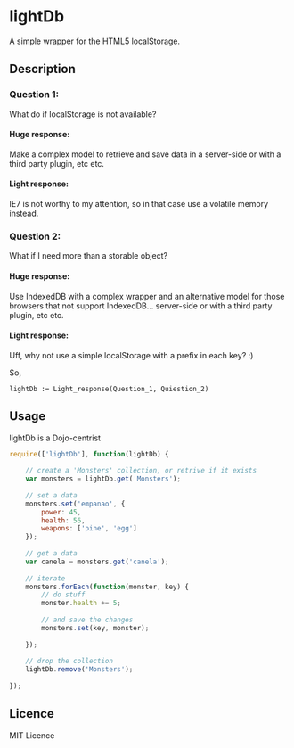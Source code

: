 # lightDb

A simple wrapper for the HTML5 localStorage.

## Description

### Question 1:

What do if localStorage is not available?

#### Huge response:

Make a complex model to retrieve and save data in a server-side or with a third party plugin, etc etc.

#### Light response:

IE7 is not worthy to my attention, so in that case use a volatile memory instead.

### Question 2:

What if I need more than a storable object?

#### Huge response:

Use IndexedDB with a complex wrapper and an alternative model for those browsers that not support IndexedDB... server-side or with a third party plugin, etc etc.

#### Light response:

Uff, why not use a simple localStorage with a prefix in each key? :)

So,

```
lightDb := Light_response(Question_1, Quiestion_2)
```

## Usage

lightDb is a Dojo-centrist

```javascript
require(['lightDb'], function(lightDb) {
	
	// create a 'Monsters' collection, or retrive if it exists
	var monsters = lightDb.get('Monsters');
	
	// set a data
	monsters.set('empanao', {
		power: 45,
		health: 56,
		weapons: ['pine', 'egg']
	});
	
	// get a data
	var canela = monsters.get('canela');
	
	// iterate
	monsters.forEach(function(monster, key) {
		// do stuff
		monster.health += 5;
		
		// and save the changes
		monsters.set(key, monster);
		
	});
	
	// drop the collection
	lightDb.remove('Monsters');
	
});
```

## Licence

MIT Licence